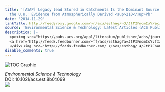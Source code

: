 ```yaml
---
title: '[ASAP] Legacy Lead Stored in Catchments Is the Dominant Source for Lakes in
  the U.K.: Evidence from Atmospherically Derived <sup>210</sup>Pb'
date: '2018-11-29'
linkTitle: http://feedproxy.google.com/~r/acs/esthag/~3/JtPIFnomIsY/acs.est.8b04099
source: 'Environmental Science & Technology: Latest Articles (ACS Publications)'
description: |-
  <p><img src="https://pubs.acs.org/appl/literatum/publisher/achs/journals/content/esthag/0/esthag.ahead-of-print/acs.est.8b04099/20181129/images/medium/es-2018-04099e_0002.gif" alt="TOC Graphic"/></p><div><cite>Environmental Science & Technology</cite></div><div>DOI: 10.1021/acs.est.8b04099</div><div class="feedflare">
  <a href="http://feeds.feedburner.com/~ff/acs/esthag?a=JtPIFnomIsY:fIJYQ7KhN88:yIl2AUoC8zA"><img src="http://feeds.feedburner.com/~ff/acs/esthag?d=yIl2AUoC8zA" border="0"></img></a>
  </div><img src="http://feeds.feedburner.com/~r/acs/esthag/~4/JtPIFnomIsY" height="1" width="1" ...
disable_comments: true
---
```

<p><img src="https://pubs.acs.org/appl/literatum/publisher/achs/journals/content/esthag/0/esthag.ahead-of-print/acs.est.8b04099/20181129/images/medium/es-2018-04099e_0002.gif" alt="TOC Graphic"/></p><div><cite>Environmental Science & Technology</cite></div><div>DOI: 10.1021/acs.est.8b04099</div><div class="feedflare">
<a href="http://feeds.feedburner.com/~ff/acs/esthag?a=JtPIFnomIsY:fIJYQ7KhN88:yIl2AUoC8zA"><img src="http://feeds.feedburner.com/~ff/acs/esthag?d=yIl2AUoC8zA" border="0"></img></a>
</div><img src="http://feeds.feedburner.com/~r/acs/esthag/~4/JtPIFnomIsY" height="1" width="1" ...